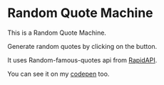 # Random Quote Machine
This is a Random Quote Machine.

Generate random quotes by clicking on the button.

It uses Random-famous-quotes api from [RapidAPI](https://rapidapi.com/andruxnet/api/random-famous-quotes).

You can see it on my [codepen](https://codepen.io/12afaelPereira/full/jqwGvJ) too.